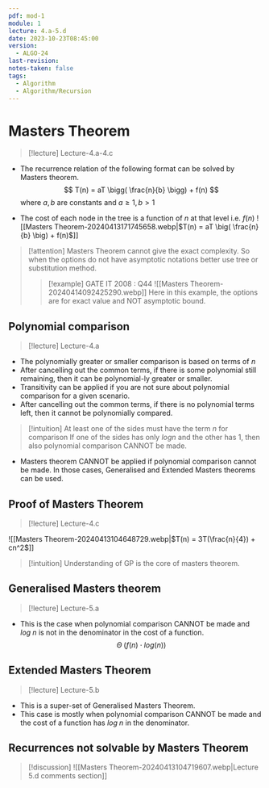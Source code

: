 ```yaml
---
pdf: mod-1
module: 1
lecture: 4.a-5.d
date: 2023-10-23T08:45:00
version:
  - ALGO-24
last-revision: 
notes-taken: false
tags:
  - Algorithm
  - Algorithm/Recursion
---
```

# Masters Theorem
> [!lecture] Lecture-4.a-4.c

- The recurrence relation of the following format can be solved by Masters theorem.
$$
T(n) = aT \bigg( \frac{n}{b} \bigg) + f(n)
$$
where $a, b$ are constants and $a \ge 1, b \gt 1$

- The cost of each node in the tree is a function of $n$ at that level i.e. $f(n)$ 
![[Masters Theorem-20240413171745658.webp|$T(n) = aT \big( \frac{n}{b} \big) + f(n)$]]

> [!attention] Masters Theorem cannot give the exact complexity. 
> So when the options do not have asymptotic notations better use tree or substitution method.
>> [!example] GATE IT 2008 : Q44 
>> ![[Masters Theorem-20240414092425290.webp]]
>> Here in this example, the options are for exact value and NOT asymptotic bound.

## Polynomial comparison
> [!lecture] Lecture-4.a
- The polynomially greater or smaller comparison is based on terms of $n$ 
- After cancelling out the common terms, if there is some polynomial still remaining, then it can be polynomial-ly greater or smaller.
- Transitivity can be applied if you are not sure about polynomial comparison for a given scenario.
- After cancelling out the common terms, if there is no polynomial terms left, then it cannot be polynomially compared.

> [!intuition] At least one of the sides must have the term $n$ for comparison
> If one of the sides has only $log n$ and the other has $1$, then also polynomial comparison CANNOT be made.

- Masters theorem CANNOT be applied if polynomial comparison cannot be made. In those cases, Generalised and Extended Masters theorems can be used.


## Proof of Masters Theorem
> [!lecture] Lecture-4.c

![[Masters Theorem-20240413104648729.webp|$T(n) = 3T(\frac{n}{4}) + cn^2$]]

> [!intuition] Understanding of GP is the core of masters theorem.


## Generalised Masters theorem
> [!lecture] Lecture-5.a

- This is the case when polynomial comparison CANNOT be made and $log\; n$ is not in the denominator in the cost of a function.
$$
\Theta \;(f(n) \cdot log(n))
$$

## Extended Masters Theorem
> [!lecture] Lecture-5.b

- This is a super-set of Generalised Masters Theorem.
- This case is mostly when polynomial comparison CANNOT be made and the cost of a function has $log\;n$ in the denominator.

## Recurrences not solvable by Masters Theorem

> [!discussion] 
> ![[Masters Theorem-20240413104719607.webp|Lecture 5.d comments section]]

